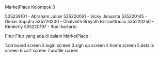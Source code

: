 MarketPlace Kelompok 3

535239101 - Abraham Julian
535220061 - Vicky Januarta
535220145 - Dimas Saputra
535220200 - Chalvinth Breynth Brilliantfricco
535220250 - Kimberly
535220197 - Rudi hartarto

Fitur Fitur yang ada di dalam MarketPlace :

1.on board screen
2.login screen
3.sign up screen
4.home screen
5.details screen
6.cart screen
7.profile screen


